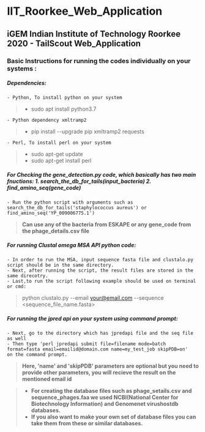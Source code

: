 # IIT_Roorkee_Web_Application
## iGEM Indian Institute of Technology Roorkee 2020 - TailScout Web_Application

### Basic Instructions for running the codes individually on your systems :

##### Dependencies:
```
- Python, To install python on your system
```
> - sudo apt install python3.7
```
- Python dependency xmltramp2
```
> - pip install --upgrade pip xmltramp2 requests
```
- Perl, To install perl on your system
```
> - sudo apt-get update
> - sudo apt-get install perl

##### For Checking the gene_detection.py code, which basically has two main fnuctions:                                                                                                 1. search_the_db_for_tails(input_bacteria)                                                                                                                                       2. find_amino_seq(gene_code) 
```
- Run the python script with arguments such as search_the_db_for_tails('staphylococcus aureus') or find_amino_seq('YP_009006775.1')
```
> **Can use any of the bacteria from ESKAPE or any gene_code from the phage_details.csv file**

##### For running Clustal omega MSA API python code:
```
- In order to run the MSA, input sequence fasta file and clustalo.py script should be in the same directory.
- Next, after running the script, the result files are stored in the same direcotry.
- Last,to run the script following example should be used on terminal or cmd:
```
> python clustalo.py --email <your@email.com> --sequence <sequence_file_name.fasta>

##### For running the jpred api on your system using command prompt: 
``` 
- Next, go to the directory which has jpredapi file and the seq file as well
- Then type 'perl jpredapi submit file=filename mode=batch format=fasta email=emailid@domain.com name=my_test_job skipPDB=on'
on the command prompt.
```
> **Here, 'name' and 'skipPDB' parameters are optional but you need to provide other parameters,
you will recieve the result on the mentioned email id**

> - **For creating the database files such as phage_setails.csv and sequence_phages.faa we used NCBI(National Center for Biotechnology Information) and Genomenet virushostdb databases.**
> - **If you also want to make your own set of database files you can take them from these or similar databases.**



